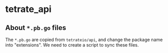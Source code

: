 # tetrate_api

## About `*.pb.go` files

The `*.pb.go` are copied from `tetrateio/api`, and change the package name into "extensions".
We need to create a script to sync these files.
